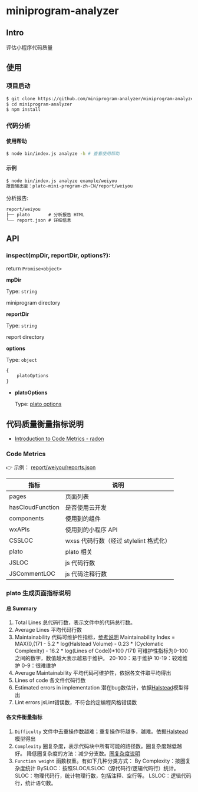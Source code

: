 # miniprogram-analyzer

## Intro

评估小程序代码质量

## 使用

### 项目启动

```bash
$ git clone https://github.com/miniprogram-analyzer/miniprogram-analyzer.git
$ cd miniprogram-analyzer
$ npm install
```

### 代码分析

#### 使用帮助

```bash
$ node bin/index.js analyze -h # 查看使用帮助
```

#### 示例

```bash
$ node bin/index.js analyze example/weiyou
报告输出至：plato-mini-program-zh-CN/report/weiyou
```

分析报告:

```md
report/weiyou
├── plato       # 分析报告 HTML
└── report.json # 详细信息
```

## API

### inspect(mpDir, reportDir, options?):

return `Promise<object>`

**mpDir**

Type: `string`

miniprogram directory

**reportDir**

Type: `string`

report directory

**options**

Type: `object`

```javascript
{
    platoOptions
}
```

- **platoOptions**

  Type: [plato options](https://github.com/es-analysis/plato)

## 代码质量衡量指标说明

- [Introduction to Code Metrics - radon](https://radon.readthedocs.io/en/latest/intro.html)

### Code Metrics

:point_right: 示例： [report/weiyou/reports.json](./report/weiyou/report.json)

| 指标             | 说明                                   |
| ---------------- | -------------------------------------- |
| pages            | 页面列表                               |
| hasCloudFunction | 是否使用云开发                         |
| components       | 使用到的组件                           |
| wxAPIs           | 使用到的小程序 API                     |
| CSSLOC           | wxss 代码行数（经过 stylelint 格式化） |
| plato            | plato 相关                             |
| JSLOC            | js 代码行数                            |
| JSCommentLOC     | js 代码注释行数                        |

### plato 生成页面指标说明

#### 总 Summary

1. Total Lines
   总代码行数，表示文件中的代码总行数。
2. Average Lines
   平均代码行数
3. Maintainability
   代码可维护性指标，[参考说明](https://avandeursen.com/2014/08/29/think-twice-before-using-the-maintainability-index/)
   Maintainability Index = MAX(0,(171 - 5.2 * log(Halstead Volume) - 0.23 * (Cyclomatic Complexity) - 16.2 * log(Lines of Code))*100 /171)
   可维护性指标为0-100之间的数字，数值越大表示越易于维护。
   20-100：易于维护
   10-19：较难维护
   0-9：很难维护
4. Average Maintainability
   平均代码可维护性，依据各文件取平均得出
5. Lines of code
   各文件代码行数
6. Estimated errors in implementation
   潜在bug数估计，依据[Halstead](https://en.wikipedia.org/wiki/Halstead_complexity_measures)模型得出
7. Lint errors
   jsLint错误数，不符合约定编程风格错误数

#### 各文件衡量指标

1. `Difficulty`
   文件中去重操作数越难；重复操作符越多，越难。依据[Halstead](https://en.wikipedia.org/wiki/Halstead_complexity_measures)模型得出
2. `Complexity`
   圈复杂度，表示代码块中所有可能的路径数。圈复杂度越低越好。
   降低圈复杂度的方法：减少分支数。[圈复杂度说明](https://en.wikipedia.org/wiki/Cyclomatic_complexity)
3. `Function weight`
   函数权重。有如下几种分类方式：
   By Complexity：按圈复杂度统计
   BySLOC：按照SLOC/LSLOC（源代码行/逻辑代码行）统计。
   SLOC：物理代码行，统计物理行数，包括注释、空行等。
   LSLOC：逻辑代码行，统计语句数。
